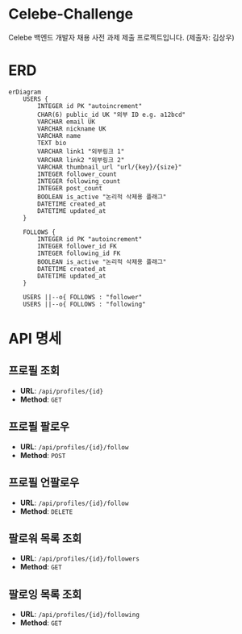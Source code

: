# Celebe-Challenge
Celebe 백엔드 개발자 채용 사전 과제 제출 프로젝트입니다. (제출자: 김상우)

# ERD
```mermaid
erDiagram
    USERS {
        INTEGER id PK "autoincrement"
        CHAR(6) public_id UK "외부 ID e.g. a12bcd"
        VARCHAR email UK
        VARCHAR nickname UK
        VARCHAR name
        TEXT bio
        VARCHAR link1 "외부링크 1"
        VARCHAR link2 "외부링크 2"
        VARCHAR thumbnail_url "url/{key}/{size}"
        INTEGER follower_count
        INTEGER following_count
        INTEGER post_count
        BOOLEAN is_active "논리적 삭제용 플래그"
        DATETIME created_at
        DATETIME updated_at
    }
    
    FOLLOWS {
        INTEGER id PK "autoincrement"
        INTEGER follower_id FK
        INTEGER following_id FK
        BOOLEAN is_active "논리적 삭제용 플래그"
        DATETIME created_at
        DATETIME updated_at
    }

    USERS ||--o{ FOLLOWS : "follower"
    USERS ||--o{ FOLLOWS : "following"
```

# API 명세

## 프로필 조회
- **URL**: `/api/profiles/{id}`
- **Method**: `GET`

## 프로필 팔로우
- **URL**: `/api/profiles/{id}/follow`
- **Method**: `POST`

## 프로필 언팔로우
- **URL**: `/api/profiles/{id}/follow`
- **Method**: `DELETE`

## 팔로워 목록 조회
- **URL**: `/api/profiles/{id}/followers`
- **Method**: `GET`

## 팔로잉 목록 조회
- **URL**: `/api/profiles/{id}/following`
- **Method**: `GET`
